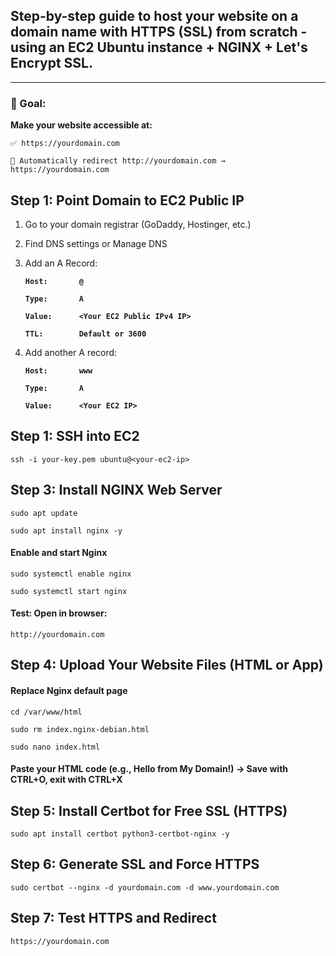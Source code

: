 ## Step-by-step guide to host your website on a domain name with HTTPS (SSL) from scratch - using an EC2 Ubuntu instance + NGINX + Let's Encrypt SSL.
---

### **🎯 Goal:**

**Make your website accessible at:**

`✅ https://yourdomain.com`

`🔁 Automatically redirect http://yourdomain.com → https://yourdomain.com`

## **Step 1:  Point Domain to EC2 Public IP**

1) Go to your domain registrar (GoDaddy, Hostinger, etc.)
2) Find DNS settings or Manage DNS
3) Add an A Record:


      **`Host:       @`**

      **`Type:       A`**

      **`Value:      <Your EC2 Public IPv4 IP>`**

      **`TTL:        Default or 3600`**
   

4) Add another A record:


      **`Host:       www`**
  
      **`Type:       A`**
  
      **`Value:      <Your EC2 IP>`**


## **Step 1:  SSH into EC2**

`ssh -i your-key.pem ubuntu@<your-ec2-ip>`

## **Step 3: Install NGINX Web Server**

  `sudo apt update`

  `sudo apt install nginx -y`

#### Enable and start Nginx

  `sudo systemctl enable nginx`

   `sudo systemctl start nginx`

#### Test: Open in browser:

`http://yourdomain.com
`

## **Step 4: Upload Your Website Files (HTML or App)**

#### Replace Nginx default page
  
`cd /var/www/html`

`sudo rm index.nginx-debian.html`

`sudo nano index.html`

#### Paste your HTML code (e.g., Hello from My Domain!) → Save with CTRL+O, exit with CTRL+X

## **Step 5: Install Certbot for Free SSL (HTTPS)**

`sudo apt install certbot python3-certbot-nginx -y
`

## **Step 6: Generate SSL and Force HTTPS**

`sudo certbot --nginx -d yourdomain.com -d www.yourdomain.com
`

## **Step 7: Test HTTPS and Redirect**

`https://yourdomain.com
`


   


